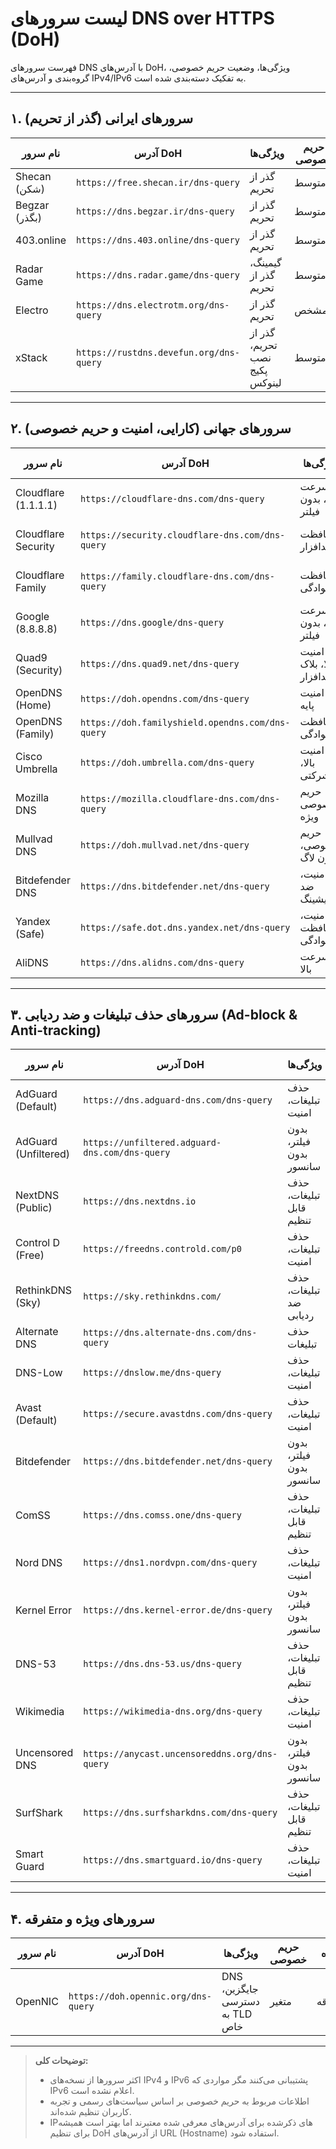 # لیست سرورهای DNS over HTTPS (DoH)

فهرست سرورهای DNS با آدرس‌های DoH، ویژگی‌ها، وضعیت حریم خصوصی، گروه‌بندی و آدرس‌های IPv4/IPv6 به تفکیک دسته‌بندی شده است.

---

## ۱. سرورهای ایرانی (گذر از تحریم)

| نام سرور      | آدرس DoH                            | ویژگی‌ها            | حریم خصوصی | گروه   | IPv4                            | IPv6  |
|---------------|------------------------------------|---------------------|------------|--------|--------------------------------|-------|
| Shecan (شکن)  | `https://free.shecan.ir/dns-query` | گذر از تحریم        | متوسط      | ایرانی | 178.22.122.100, 185.51.200.2   | N/A   |
| Begzar (بگذر) | `https://dns.begzar.ir/dns-query`  | گذر از تحریم        | متوسط      | ایرانی | N/A                            | N/A   |
| 403.online    | `https://dns.403.online/dns-query` | گذر از تحریم        | متوسط      | ایرانی | 10.202.10.10, 10.202.10.11    | N/A   |
| Radar Game    | `https://dns.radar.game/dns-query` | گیمینگ، گذر از تحریم | متوسط      | ایرانی | 10.202.10.102, 10.202.10.202  | N/A   |
| Electro       | `https://dns.electrotm.org/dns-query` | گذر از تحریم        | نامشخص     | ایرانی | 78.157.42.100, 78.157.42.101  | N/A   |
| xStack        | `https://rustdns.devefun.org/dns-query` | گذر از تحریم، نصب پکیج لینوکس | متوسط | ایرانی | N/A                            | N/A   |

---

## ۲. سرورهای جهانی (کارایی، امنیت و حریم خصوصی)

| نام سرور                  | آدرس DoH                                   | ویژگی‌ها                   | حریم خصوصی            | گروه   | IPv4                                         | IPv6                                    |
|---------------------------|--------------------------------------------|----------------------------|-----------------------|--------|----------------------------------------------|-----------------------------------------|
| Cloudflare (1.1.1.1)      | `https://cloudflare-dns.com/dns-query`     | سرعت بالا، بدون فیلتر       | عالی (بدون لاگ)       | جهانی | 1.1.1.1, 1.0.0.1                            | 2606:4700:4700::1111, 2606:4700:4700::1001 |
| Cloudflare Security       | `https://security.cloudflare-dns.com/dns-query` | محافظت از بدافزار           | عالی (بدون لاگ)       | جهانی | 1.1.1.2, 1.0.0.2                            | 2606:4700:4700::1112, 2606:4700:4700::1002 |
| Cloudflare Family         | `https://family.cloudflare-dns.com/dns-query` | محافظت خانوادگی              | عالی (بدون لاگ)       | جهانی | 1.1.1.3, 1.0.0.3                            | 2606:4700:4700::1113, 2606:4700:4700::1003 |
| Google (8.8.8.8)          | `https://dns.google/dns-query`               | سرعت بالا، بدون فیلتر       | استاندارد             | جهانی | 8.8.8.8, 8.8.4.4                            | 2001:4860:4860::8888, 2001:4860:4860::8844 |
| Quad9 (Security)          | `https://dns.quad9.net/dns-query`            | امنیت بالا، بلاک بدافزار    | عالی (بدون لاگ)       | جهانی | 9.9.9.9, 149.112.112.112                    | 2620:fe::fe, 2620:fe::9                |
| OpenDNS (Home)            | `https://doh.opendns.com/dns-query`          | امنیت پایه                 | استاندارد             | جهانی | 208.67.222.222, 208.67.220.220              | 2620:119:35::35, 2620:119:53::53       |
| OpenDNS (Family)          | `https://doh.familyshield.opendns.com/dns-query` | محافظت خانوادگی          | استاندارد             | جهانی | 208.67.222.123, 208.67.220.123              | 2620:119:35::123, 2620:119:53::123     |
| Cisco Umbrella            | `https://doh.umbrella.com/dns-query`         | امنیت بالا، شرکتی          | استاندارد             | جهانی | 208.67.222.222, 208.67.220.220              | N/A                                     |
| Mozilla DNS               | `https://mozilla.cloudflare-dns.com/dns-query` | حریم خصوصی ویژه             | عالی (سیاست موزیلا)  | جهانی | 104.16.248.249, 104.16.249.249               | N/A (آدرس IPv6 عمومی معمولاً اعلام نمی‌شود) |
| Mullvad DNS               | `https://doh.mullvad.net/dns-query`          | حریم خصوصی، بدون لاگ        | عالی                  | جهانی | 194.242.2.2, 194.242.2.3                     | 2a07:e340::2, 2a07:e340::3              |
| Bitdefender DNS           | `https://dns.bitdefender.net/dns-query`      | امنیت، ضد فیشینگ           | استاندارد             | جهانی | N/A                                          | N/A                                     |
| Yandex (Safe)             | `https://safe.dot.dns.yandex.net/dns-query`  | امنیت، محافظت خانوادگی     | استاندارد             | جهانی | 77.88.8.7, 77.88.8.3                         | 2a02:6b8::feed:a11, 2a02:6b8:0:1::feed:a11 |
| AliDNS                    | `https://dns.alidns.com/dns-query`           | سرعت بالا                 | استاندارد             | جهانی | 223.5.5.5, 223.6.6.6                         | 2400:3200::1, 2400:3200:baba::1         |

---

## ۳. سرورهای حذف تبلیغات و ضد ردیابی (Ad-block & Anti-tracking)

| نام سرور               | آدرس DoH                                         | ویژگی‌ها                  | حریم خصوصی            | گروه        | IPv4                            | IPv6                                      |
|------------------------|--------------------------------------------------|---------------------------|-----------------------|-------------|--------------------------------|-------------------------------------------|
| AdGuard (Default)      | `https://dns.adguard-dns.com/dns-query`          | حذف تبلیغات، امنیت         | عالی (بدون لاگ)       | حذف تبلیغات | 94.140.14.14, 94.140.15.15      | 2a10:50c0::ad1:ff, 2a10:50c0::ad2:ff     |
| AdGuard (Unfiltered)   | `https://unfiltered.adguard-dns.com/dns-query`   | بدون فیلتر، بدون سانسور    | عالی (بدون لاگ)       | حذف تبلیغات | 94.140.14.140, 94.140.14.141    | 2a10:50c0::1:ff, 2a10:50c0::2:ff         |
| NextDNS (Public)       | `https://dns.nextdns.io`                          | حذف تبلیغات، قابل تنظیم    | قابل تنظیم            | حذف تبلیغات | 45.90.28.236, 45.90.30.236      | 2a07:a8c0::, 2a07:a8c1::                  |
| Control D (Free)       | `https://freedns.controld.com/p0`                 | حذف تبلیغات، امنیت         | عالی (بدون لاگ)       | حذف تبلیغات | 76.76.2.0, 76.76.10.0           | 2606:1a40::, 2606:1a40:1::                 |
| RethinkDNS (Sky)       | `https://sky.rethinkdns.com/`                      | حذف تبلیغات، ضد ردیابی     | عالی                  | حذف تبلیغات | N/A                            | N/A                                       |
| Alternate DNS          | `https://dns.alternate-dns.com/dns-query`          | حذف تبلیغات               | نامشخص                 | حذف تبلیغات | 76.76.19.19, 76.223.122.150     | N/A                                       |
| DNS-Low                | `https://dnslow.me/dns-query`                      | حذف تبلیغات، امنیت         | عالی (بدون لاگ)       | حذف تبلیغات | N/A                            | N/A                                       |
| Avast (Default)        | `https://secure.avastdns.com/dns-query`            | حذف تبلیغات، امنیت         | عالی (بدون لاگ)       | حذف تبلیغات | 8.26.56.26, 8.20.247.20         | N/A                                       |
| Bitdefender            | `https://dns.bitdefender.net/dns-query`            | بدون فیلتر، بدون سانسور     | عالی (بدون لاگ)       | حذف تبلیغات | N/A                            | N/A                                       |
| ComSS                  | `https://dns.comss.one/dns-query`                  | حذف تبلیغات، قابل تنظیم    | قابل تنظیم            | حذف تبلیغات | 95.217.205.213                 | 2a01:4f9:c010:3f02::1                     |
| Nord DNS               | `https://dns1.nordvpn.com/dns-query`               | حذف تبلیغات، امنیت         | عالی (بدون لاگ)       | حذف تبلیغات | 103.86.96.100, 103.86.99.100     | N/A                                       |
| Kernel Error           | `https://dns.kernel-error.de/dns-query`            | بدون فیلتر، بدون سانسور     | عالی (بدون لاگ)       | حذف تبلیغات | N/A                            | N/A                                       |
| DNS-53                 | `https://dns.dns-53.us/dns-query`                  | حذف تبلیغات، قابل تنظیم    | قابل تنظیم            | حذف تبلیغات | N/A                            | N/A                                       |
| Wikimedia              | `https://wikimedia-dns.org/dns-query`              | حذف تبلیغات، امنیت         | عالی (بدون لاگ)       | حذف تبلیغات | N/A                            | N/A                                       |
| Uncensored DNS         | `https://anycast.uncensoreddns.org/dns-query`      | بدون فیلتر، بدون سانسور     | عالی (بدون لاگ)       | حذف تبلیغات | 91.239.100.100                | 2001:67c:28a4::                           |
| SurfShark              | `https://dns.surfsharkdns.com/dns-query`           | حذف تبلیغات، قابل تنظیم    | قابل تنظیم            | حذف تبلیغات | 162.252.172.5, 146.112.41.2     | N/A                                       |
| Smart Guard            | `https://dns.smartguard.io/dns-query`              | حذف تبلیغات، امنیت         | عالی (بدون لاگ)       | حذف تبلیغات | N/A                            | N/A                                       |

---

## ۴. سرورهای ویژه و متفرقه

| نام سرور  | آدرس DoH                         | ویژگی‌ها                         | حریم خصوصی | گروه     | IPv4 | IPv6 |
|-----------|---------------------------------|---------------------------------|------------|----------|------|------|
| OpenNIC   | `https://doh.opennic.org/dns-query` | DNS جایگزین، دسترسی به TLD خاص | متغیر      | متفرقه  | N/A  | N/A  |

---

> **توضیحات کلی:**  
> - اکثر سرورها از نسخه‌های IPv4 و IPv6 پشتیبانی می‌کنند مگر مواردی که IPv6 اعلام نشده است.  
> - اطلاعات مربوط به حریم خصوصی بر اساس سیاست‌های رسمی و تجربه کاربران تنظیم شده‌اند.  
> - IPهای ذکرشده برای آدرس‌های معرفی شده معتبرند اما بهتر است همیشه برای تنظیم DoH از آدرس‌های URL (Hostname) استفاده شود.  

